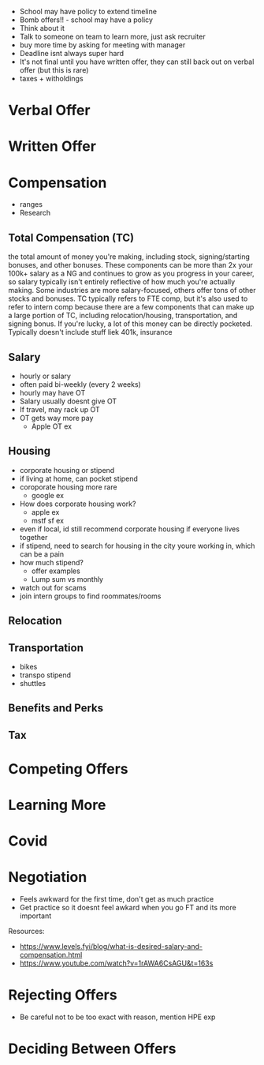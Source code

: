 
- School may have policy to extend timeline
- Bomb offers!! - school may have a policy
- Think about it
- Talk to someone on team to learn more, just ask recruiter
- buy more time by asking for meeting with manager
- Deadline isnt always super hard
- It's not final until you have written offer, they can still back out on verbal offer (but this is rare)
- taxes + witholdings

# Verbal Offer

# Written Offer

# Compensation

- ranges
- Research

## Total Compensation (TC)
the total amount of money you're making, including stock, signing/starting bonuses, and other bonuses. These components can be more than 2x your 100k+ salary as a NG and continues to grow as you progress in your career, so salary typically isn't entirely reflective of how much you're actually making. Some industries are more salary-focused, others offer tons of other stocks and bonuses. TC typically refers to FTE comp, but it's also used to refer to intern comp because there are a few components that can make up a large portion of TC, including relocation/housing, transportation, and signing bonus. If you're lucky, a lot of this money can be directly pocketed. Typically doesn't include stuff liek 401k, insurance

## Salary

- hourly or salary
- often paid bi-weekly (every 2 weeks)
- hourly may have OT
- Salary usually doesnt give OT
- If travel, may rack up OT
- OT gets way more pay
  - Apple OT ex

## Housing
- corporate housing or stipend
- if living at home, can pocket stipend
- coroporate housing more rare
  - google ex
- How does corporate housing work?
  - apple ex
  - mstf sf ex
- even if local, id still recommend corporate housing if everyone lives together
- if stipend, need to search for housing in the city youre working in, which can be a pain
- how much stipend?
  - offer examples
  - Lump sum vs monthly
- watch out for scams
- join intern groups to find roommates/rooms

## Relocation

## Transportation
- bikes
- transpo stipend
- shuttles

## Benefits and Perks

## Tax

# Competing Offers

# Learning More

# Covid

# Negotiation

- Feels awkward for the first time, don't get as much practice
- Get practice so it doesnt feel awkard when you go FT and its more important 

Resources: 
- https://www.levels.fyi/blog/what-is-desired-salary-and-compensation.html
- https://www.youtube.com/watch?v=1rAWA6CsAGU&t=163s

# Rejecting Offers

- Be careful not to be too exact with reason, mention HPE exp

# Deciding Between Offers
